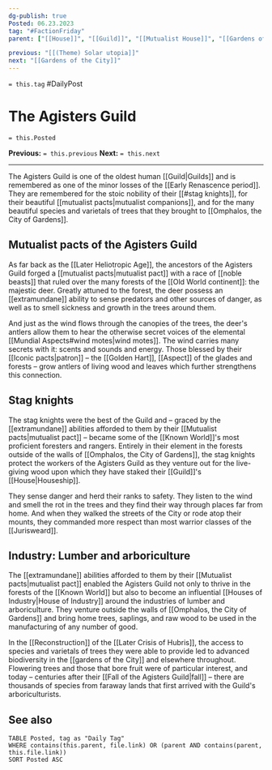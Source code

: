```yaml
---
dg-publish: true
Posted: 06.23.2023
tag: "#FactionFriday"
parent: ["[[House]]", "[[Guild]]", "[[Mutualist House]]", "[[Gardens of the City]]", "[[Mutualist pacts]]", "[[Jurisweard]]", "[[Golden Hart]]"]

previous: "[[(Theme) Solar utopia]]"
next: "[[Gardens of the City]]"
---
```

`= this.tag` #DailyPost 
# The Agisters Guild
`= this.Posted`

**Previous:** `= this.previous`
**Next:** `= this.next`

---

The Agisters Guild is one of the oldest human [[Guild|Guilds]] and is remembered as one of the minor losses of the [[Early Renascence period]]. They are remembered for the stoic nobility of their [[#stag knights]], for their beautiful [[mutualist pacts|mutualist companions]], and for the many beautiful species and varietals of trees that they brought to [[Omphalos, the City of Gardens]].

## Mutualist pacts of the Agisters Guild

As far back as the [[Later Heliotropic Age]], the ancestors of the Agisters Guild forged a [[mutualist pacts|mutualist pact]] with a race of [[noble beasts]] that ruled over the many forests of the [[Old World continent]]: the majestic deer. Greatly attuned to the forest, the deer possess an [[extramundane]] ability to sense predators and other sources of danger, as well as to smell sickness and growth in the trees around them.

And just as the wind flows through the canopies of the trees, the deer's antlers allow them to hear the otherwise secret voices of the elemental [[Mundial Aspects#wind motes|wind motes]]. The wind carries many secrets with it: scents and sounds and energy. Those blessed by their [[Iconic pacts|patron]] – the [[Golden Hart]], [[Aspect]] of the glades and forests – grow antlers of living wood and leaves which further strengthens this connection.

## Stag knights

The stag knights were the best of the Guild and – graced by the [[extramundane]] abilities afforded to them by their [[Mutualist pacts|mutualist pact]] – became some of the [[Known World]]'s most proficient foresters and rangers. Entirely in their element in the forests outside of the walls of [[Omphalos, the City of Gardens]], the stag knights protect the workers of the Agisters Guild as they venture out for the live-giving wood upon which they have staked their [[Guild]]'s [[House|Houseship]].

They sense danger and herd their ranks to safety. They listen to the wind and smell the rot in the trees and they find their way through places far from home. And when they walked the streets of the City or rode atop their mounts, they commanded more respect than most warrior classes of the [[Jurisweard]].

## Industry: Lumber and arboriculture

The [[extramundane]] abilities afforded to them by their [[Mutualist pacts|mutualist pact]] enabled the Agisters Guild not only to thrive in the forests of the [[Known World]] but also to become an influential [[Houses of Industry|House of Industry]] around the industries of lumber and arboriculture. They venture outside the walls of [[Omphalos, the City of Gardens]] and bring home trees, saplings, and raw wood to be used in the manufacturing of any number of good.

In the [[Reconstruction]] of the [[Later Crisis of Hubris]], the access to species and varietals of trees they were able to provide led to advanced biodiversity in the [[gardens of the City]] and elsewhere throughout. Flowering trees and those that bore fruit were of particular interest, and today – centuries after their [[Fall of the Agisters Guild|fall]] – there are thousands of species from faraway lands that first arrived with the Guild's arboriculturists.

## See also

```dataview
TABLE Posted, tag as "Daily Tag"
WHERE contains(this.parent, file.link) OR (parent AND contains(parent, this.file.link))
SORT Posted ASC
```